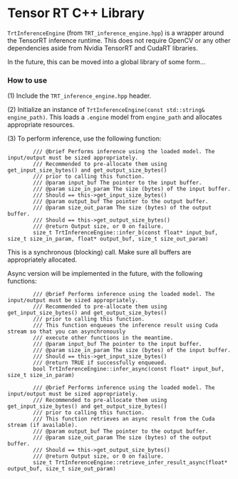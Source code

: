 # Tensor RT C++ Library

`TrtInferenceEngine` (from `TRT_inference_engine.hpp`) is a wrapper around the TensorRT inference runtime.
This does not require OpenCV or any other dependencies aside from Nvidia TensorRT and CudaRT libraries.

In the future, this can be moved into a global library of some form...

### How to use

(1) Include the `TRT_inference_engine.hpp` header.

(2) Initialize an instance of `TrtInferenceEngine(const std::string& engine_path)`.
This loads a `.engine` model from `engine_path` and allocates appropriate resources.

(3) To perform inference, use the following function:
```
        /// @brief Performs inference using the loaded model. The input/output must be sized appropriately.
        /// Recommended to pre-allocate them using get_input_size_bytes() and get_output_size_bytes()
        /// prior to calling this function. 
        /// @param input_buf The pointer to the input buffer.
        /// @param size_in_param The size (bytes) of the input buffer. 
        /// Should == this->get_input_size_bytes()
        /// @param output_buf The pointer to the output buffer.
        /// @param size_out_param The size (bytes) of the output buffer. 
        /// Should == this->get_output_size_bytes()
        /// @return Output size, or 0 on failure.
        size_t TrtInferenceEngine::infer_b(const float* input_buf, size_t size_in_param, float* output_buf, size_t size_out_param)
```
This is a synchronous (blocking) call. Make sure all buffers are appropriately allocated.

Async version will be implemented in the future, with the following functions:
```
        /// @brief Performs inference using the loaded model. The input/output must be sized appropriately.
        /// Recommended to pre-allocate them using get_input_size_bytes() and get_output_size_bytes()
        /// prior to calling this function. 
        /// This function enqueues the inference result using Cuda stream so that you can asynchronously
        /// execute other functions in the meantime.
        /// @param input_buf The pointer to the input buffer.
        /// @param size_in_param The size (bytes) of the input buffer. 
        /// Should == this->get_input_size_bytes()
        /// @return TRUE if successfully enqueued.
        bool TrtInferenceEngine::infer_async(const float* input_buf, size_t size_in_param)

        /// @brief Performs inference using the loaded model. The input/output must be sized appropriately.
        /// Recommended to pre-allocate them using get_input_size_bytes() and get_output_size_bytes()
        /// prior to calling this function. 
        /// This function retrieves an async result from the Cuda stream (if available).
        /// @param output_buf The pointer to the output buffer.
        /// @param size_out_param The size (bytes) of the output buffer. 
        /// Should == this->get_output_size_bytes()
        /// @return Output size, or 0 on failure.
        size_t TrtInferenceEngine::retrieve_infer_result_async(float* output_buf, size_t size_out_param)
```

